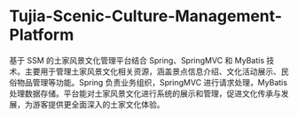 # Tujia-Scenic-Culture-Management-Platform
基于 SSM 的土家风景文化管理平台结合 Spring、SpringMVC 和 MyBatis 技术。主要用于管理土家风景文化相关资源，涵盖景点信息介绍、文化活动展示、民俗物品管理等功能。Spring 负责业务组织，SpringMVC 进行请求处理，MyBatis 处理数据存储。平台能对土家风景文化进行系统的展示和管理，促进文化传承与发展，为游客提供更全面深入的土家文化体验。
